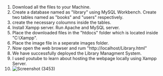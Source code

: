 1. Download all the files to your Machine.
2. Create a database named as "library" using MySQL Workbench. Create two tables named as "books" and "users" respectively.
3. create the necessary coloumns inside the tables.
4. Install Xampp server. Run Apache and MySQL server.
5. Place the downloaded files in the "htdocs" folder which is located inside "C:\Xampp".
6. Place the image file in a seperate images folder.
7. Now open the web browser and rum "http://localhost/Library.html"
8. We have successfully deployed the Library Managment System.
9. I used youtube to learn about hosting the webpage locally using Xampp Server.
10. ![Screenshot (3453)](https://github.com/user-attachments/assets/060eb7dc-fb3b-4c36-9ff4-83ee78f57f1e)

